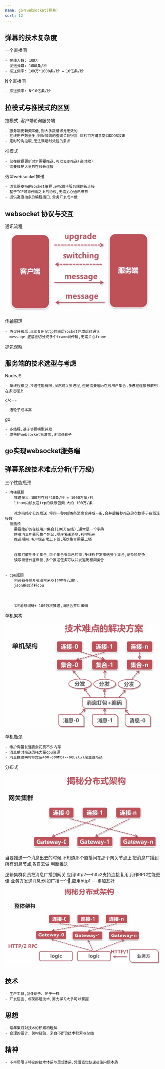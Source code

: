 ```yaml
---
name: go与websocket(弹幕)
sort: 12
---
```


## 弹幕的技术复杂度

一个直播间
	
	- 在线人数: 100万
	- 发送弹幕: 1000条/秒 
	- 推送频率: 100万*1000条/秒 = 10亿条/秒

N个直播间

	- 推送频率: N*10亿条/秒

## 拉模式与推模式的区别

拉模式 :客户端轮询服务端
	
	- 服务端更新频率低,则大多数请求是无效的
	- 在线用户数量多,则服务端的查询负载很高 每秒百万请求类似DDOS攻击
	- 定时轮询拉取,无法满足时效性的要求

推模式

	- 仅在数据更新时才需要推送,可以立即推送(高时效)
	- 需要维护大量的在线长连接

选型websocket推送

	- 浏览器支持的socket编程,轻松维持服务端的长连接
	- 基于TCP可靠传输之上的协议,无需关心通讯细节
	- 提供高度抽象的编程接口,业务开发成本低

	
## websocket 协议与交互


通讯流程
![通讯流程](../images/websocket.png)

传输原理

	- 协议升级后,继续复用http的底层socket完成后续通讯
	- message 底层被切分成多个frame帧传输,无需关心frame

抓包观察
	

## 服务端的技术选型与考虑

NodeJS

	- 单线程模型,推送性能有限,虽然可以多进程,但是需要遍历在线用户集合,多进程连接被散列在多进程上

c/c++

	- 造轮子成本高

go

	- 多线程,基于协程模型并发
	- 成熟的websocket标准库,无需造轮子

	
## go实现websocket服务端


## 弹幕系统技术难点分析(千万级)

三个性能瓶颈
	
	- 内核瓶颈
		推送量大:100万在线*10条/秒 = 1000万条/秒
		linux内核发送tcp的极限包频 大约 100万/条
		
		减少网络小包的发送,将同一秒内的N条消息合并成一条,合并后每秒推送的次数等于在线连接数
	- 锁瓶颈
		需要维护的在线用户集合(100万在线),通常是一个字典
		推送消息即遍历整个集合,顺序发送消息,耗时极长
		推送期间,客户端正常上下线,所以集合需要上锁
		
		
		连接打散到多个集合,每个集合有自己的锁,多线程并发推送多个集合,避免锁竞争
		读写锁替代互斥锁,多个推送任务可以并发遍历相同集合
		
		
	- cpu瓶颈
		浏览器与服务端通常采取json格式通讯
		json编码消耗cpu
		
		
		
		1次消息编码+ 100万次推送,消息合并后编码
		
		
单机架构

![](../images/single.png)



单机瓶颈

	- 维护海量长连接会花费不少内存
	- 消息瞬时推送消耗大量cpu资源
	- 消息推送瞬时带宽达400-600MB(4-6Gbits)是主要瓶颈

分布式

![](../images/distribute.png)

当要推送一个消息出去的时候,不知道那个直播间在那个网关节点上,把消息广播到所有消息节点,各自去做
判断推送

逻辑集群负责把消息广播到网关,应用http2---http2支持连接复用,用作RPC性能更佳
业务方发送消息:例如广播一个🚀,应用http1 ---更加友好

![](../images/logic.png)



## 技术

	- 生产工具,就像斧子、铲子一样
	- 开发语言、框架都是技术,努力学习大多可以掌握

## 思想

	- 常年累月对技术的积累和理解
	- 合理的设计、架构经验、来自不断的技术积累与总结

## 精神

	- 不再局限于特定的技术体系与思想体系,凭借直觉快速抓住问题本质

	
	